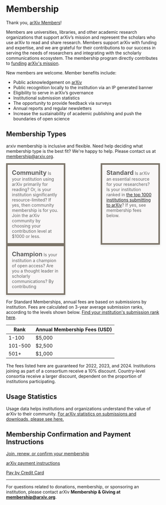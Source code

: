 # Membership
<style>
.mkd-img-60 {
  width:100% !important;
  max-width: 950px;
  margin:20px 0 0 0;
}
.mkd-img-border {
  margin:1em 0px;
  padding:10px;
  border:.25em solid #ededed;
}
.mkd-img-icon {
  border-radius:25%;
  width:150px;
  float:left;
  margin:0 .5em;
}
blockquote {
  border-left:0;
  margin:0;
  padding:0;
}
blockquote ol {
  list-style: none;
  margin: 0;
  padding: 0;
  display: flex;
  flex-direction: row;
  flex-wrap: wrap;
  justify-content: space-between;
}
blockquote ol li {
  width: 100%;
  padding:1em;
  -webkit-box-shadow: 0px 3px 8px 0px rgba(0,0,0,0.1);
  -moz-box-shadow: 0px 3px 8px 0px rgba(0,0,0,0.1);
  box-shadow: 0px 3px 8px 0px rgba(0,0,0,0.1);
  min-height:90px;
}
blockquote ol li strong {
  font-size: 20px;
}
blockquote ol li:nth-child(1) {
  border: 5px solid #7c7469;
  background: #f9f7f7;
}
blockquote ol li:nth-child(2) {
  border: 5px solid #7c7469;
  background: #f9f7f7;
}
blockquote ol li:nth-child(3) {
  border: 5px solid #7c7469;
  background: #f9f7f7;
}
blockquote ol li::after {
  content: "";
  margin: 0;
}
blockquote ol li img {
  height:40px;
  display:block;
  margin:1em auto 0 auto;
}
h2, h2, h4, h5 {
  clear:both;
}
aside {
  float:left;
  clear:both;
  width:100%;
}
@media (min-width: 576px) {
  blockquote ol li {
    width: calc(33% - 10px);
  }
}
</style>


Thank you, [arXiv Members](ourmembers)!

Members are universities, libraries, and other academic research organizations that support arXiv’s mission and represent the scholars who use arXiv to read and share research. Members support arXiv with funding and expertise, and we are grateful for their contributions to our success in serving the needs of researchers and integrating with the scholarly communications ecosystem. The membership program directly contributes to [funding](funding) [arXiv's mission](index).

New members are welcome. Member benefits include:
-  Public acknowledgement on [arXiv](ourmembers)
-  Public recognition locally to the institution via an IP generated banner
-  Eligibility to serve in arXiv’s governance
-  Institutional submission statistics
-  The opportunity to provide feedback via surveys
-  Annual reports and regular newsletters
-  Increase the sustainability of academic publishing and push the boundaries of open science

## Membership Types

arxiv membership is inclusive and flexible. Need help deciding what membership type is the best fit? We're happy to help. Please contact us  at membership@arxiv.org.

> 1. **Community**
> Is your institution using arXiv primarily for reading? Or, is your institution significantly resource-limited? If yes, then community membership is for you. Join the arXiv community by choosing your contribution level at $1000 or less. 
> 1. **Standard**
> Is arXiv an essential resource for your researchers? Is your institution ranked in [the top 1000 institutions submitting to arXiv](reports/2020_institution_submissions)? If yes, see membership fees below.
> 1. **Champion**
> Is your institution a champion of open access? Are you a thought leader in scholarly communications? By contributing 

For Standard Memberships, annual fees are based on submissions by institution. Fees are calculated on 3-year average submission ranks, according to the levels shown below. [Find your institution's submission rank here](reports/2020_institution_submissions).

|Rank   |Annual Membership Fees (USD)
|-----------------------------|:--------------------|
| 1-100 | $5,000 |
| 101-500 | $2,500 |
| 501+ | $1,000 |

The fees listed here are guaranteed for 2022, 2023, and 2024.
Institutions joining as part of a consortium receive a 10% discount. Country-level consortia receive a larger discount, dependent on the proportion of institutions participating.


## Usage Statistics

Usage data helps institutions and organizations understand the value of arXiv to their community. [For arXiv statistics on submissions and downloads, please see here.](reports/2020_usage)

## Membership Confirmation and Payment Instructions

<a href="membership_confirm" class="button-fancy">Join, renew, or confirm your membership <span> </span></a>

<a href="arXiv-payment-info.pdf" class="button-fancy">arXiv payment instructions <span> </span></a>

<a href="donate" class="button-fancy">Pay by Credit Card <span> </span></a>

---
For questions related to donations, membership, or sponsoring an institution, please contact arXiv **Membership & Giving at membership@arxiv.org**.
